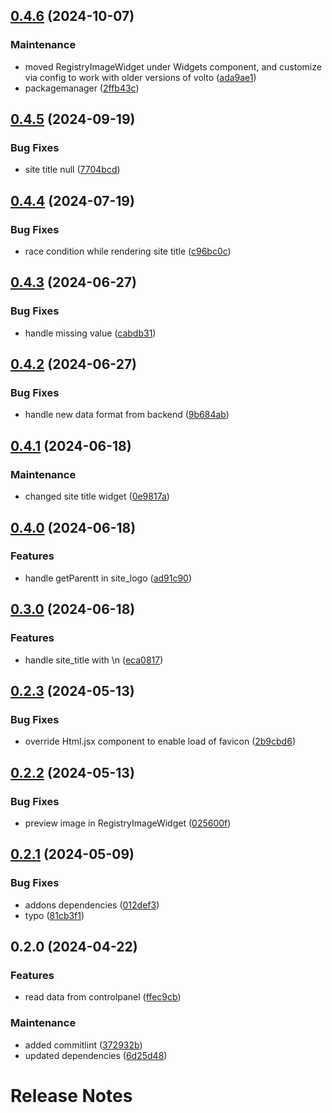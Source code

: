 

## [0.4.6](https://github.com/collective/volto-site-settings/compare/v0.4.5...v0.4.6) (2024-10-07)


### Maintenance

* moved RegistryImageWidget under Widgets component, and customize via config to work with older versions of volto ([ada9ae1](https://github.com/collective/volto-site-settings/commit/ada9ae10008390e0afed488c9659a104b80fc46d))
* packagemanager ([2ffb43c](https://github.com/collective/volto-site-settings/commit/2ffb43ca89ae570e29c06fd26d9abcc60ae33850))

## [0.4.5](https://github.com/collective/volto-site-settings/compare/v0.4.4...v0.4.5) (2024-09-19)


### Bug Fixes

* site title null ([7704bcd](https://github.com/collective/volto-site-settings/commit/7704bcdc8d8b6fb8582e74db1484b0dcda955ef8))

## [0.4.4](https://github.com/collective/volto-site-settings/compare/v0.4.3...v0.4.4) (2024-07-19)


### Bug Fixes

* race condition while rendering site title ([c96bc0c](https://github.com/collective/volto-site-settings/commit/c96bc0c13decd2cecdf95e9133433a3016c7ac5a))

## [0.4.3](https://github.com/collective/volto-site-settings/compare/v0.4.2...v0.4.3) (2024-06-27)


### Bug Fixes

* handle missing value ([cabdb31](https://github.com/collective/volto-site-settings/commit/cabdb31d2fa7a645c09e32148595f6a56ee5db77))

## [0.4.2](https://github.com/collective/volto-site-settings/compare/v0.4.1...v0.4.2) (2024-06-27)


### Bug Fixes

* handle new data format from backend ([9b684ab](https://github.com/collective/volto-site-settings/commit/9b684ab7e2ea628ef33521a4d5e4b967dffc9271))

## [0.4.1](https://github.com/collective/volto-site-settings/compare/v0.4.0...v0.4.1) (2024-06-18)


### Maintenance

* changed site title widget ([0e9817a](https://github.com/collective/volto-site-settings/commit/0e9817ac46a6c1a7fb7c5708bf957aa2df99f9fe))

## [0.4.0](https://github.com/collective/volto-site-settings/compare/v0.3.0...v0.4.0) (2024-06-18)


### Features

* handle getParentt in site_logo ([ad91c90](https://github.com/collective/volto-site-settings/commit/ad91c9060000e51a1966682e94947559359ae8b1))

## [0.3.0](https://github.com/collective/volto-site-settings/compare/v0.2.3...v0.3.0) (2024-06-18)


### Features

* handle site_title with \n ([eca0817](https://github.com/collective/volto-site-settings/commit/eca08177f8aee3a663bbbe43895133877568cae0))

## [0.2.3](https://github.com/collective/volto-site-settings/compare/v0.2.2...v0.2.3) (2024-05-13)


### Bug Fixes

* override Html.jsx component to enable load of favicon ([2b9cbd6](https://github.com/collective/volto-site-settings/commit/2b9cbd68e13932dbb13c37402281bd7d6ecc5573))

## [0.2.2](https://github.com/collective/volto-site-settings/compare/v0.2.1...v0.2.2) (2024-05-13)


### Bug Fixes

* preview image in  RegistryImageWidget ([025600f](https://github.com/collective/volto-site-settings/commit/025600f584f2272626d02598833ead4492e1eba2))

## [0.2.1](https://github.com/collective/volto-site-settings/compare/v0.2.0...v0.2.1) (2024-05-09)


### Bug Fixes

* addons dependencies ([012def3](https://github.com/collective/volto-site-settings/commit/012def335764ae1ca7af887e8f408bce3320483c))
* typo ([81cb3f1](https://github.com/collective/volto-site-settings/commit/81cb3f1eab0e3c9e0794f36329e98f79f8b8ed6f))

## 0.2.0 (2024-04-22)


### Features

* read data from controlpanel ([ffec9cb](https://github.com/collective/volto-site-settings/commit/ffec9cbe88e735fb2815cdbe693c08e0013c6c95))


### Maintenance

* added commitlint ([372932b](https://github.com/collective/volto-site-settings/commit/372932bb98dad482488bbe5fe1602fa58ff1fc45))
* updated dependencies ([6d25d48](https://github.com/collective/volto-site-settings/commit/6d25d483dbd342cc2fcd77b603bd091c205580f4))

# Release Notes

<!-- You should *NOT* be adding new change log entries to this file.
     You should create a file in the news directory instead.
     For helpful instructions, please see:
     https://6.docs.plone.org/contributing/index.html?highlight=towncrier#change-log-entry
-->

<!-- towncrier release notes start -->
